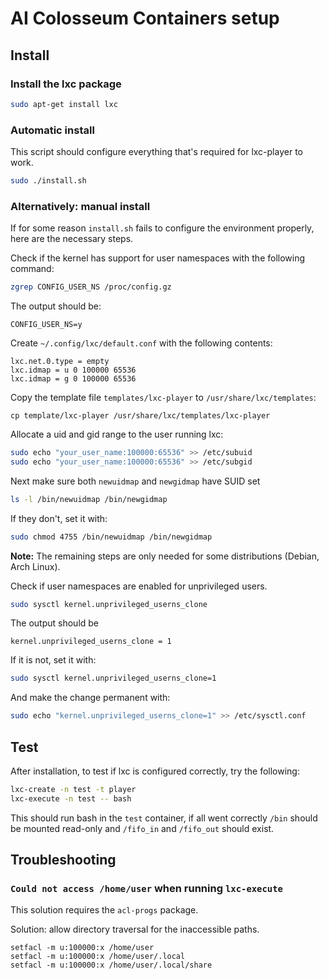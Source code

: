 # AI Colosseum Containers setup

## Install

### Install the lxc package
``` bash
sudo apt-get install lxc
```

### Automatic install
This script should configure everything that's required for lxc-player to work.
``` bash
sudo ./install.sh
```

### Alternatively: manual install
If for some reason `install.sh` fails to configure the environment
properly, here are the necessary steps.

Check if the kernel has support for user namespaces with the following command:
```bash
zgrep CONFIG_USER_NS /proc/config.gz
```
The output should be:
```
CONFIG_USER_NS=y
```

Create `~/.config/lxc/default.conf` with the following contents:
```
lxc.net.0.type = empty
lxc.idmap = u 0 100000 65536
lxc.idmap = g 0 100000 65536
```

Copy the template file `templates/lxc-player` to `/usr/share/lxc/templates`:
```
cp template/lxc-player /usr/share/lxc/templates/lxc-player
```

Allocate a uid and gid range to the user running lxc:
``` bash
sudo echo "your_user_name:100000:65536" >> /etc/subuid
sudo echo "your_user_name:100000:65536" >> /etc/subgid
```

Next make sure both `newuidmap` and `newgidmap` have SUID set
``` bash
ls -l /bin/newuidmap /bin/newgidmap
```

If they don't, set it with:
``` bash
sudo chmod 4755 /bin/newuidmap /bin/newgidmap
```

**Note:** The remaining steps are only needed for some distributions (Debian, Arch Linux). 

Check if user namespaces are enabled for unprivileged users.
``` bash
sudo sysctl kernel.unprivileged_userns_clone
```
The output should be
```
kernel.unprivileged_userns_clone = 1
```

If it is not, set it with:
``` bash
sudo sysctl kernel.unprivileged_userns_clone=1
```
And make the change permanent with:
``` bash
sudo echo "kernel.unprivileged_userns_clone=1" >> /etc/sysctl.conf
```

## Test
After installation, to test if lxc is configured correctly, try the following:
``` bash
lxc-create -n test -t player
lxc-execute -n test -- bash
```
This should run bash in the `test` container, if all went correctly `/bin` should be
mounted read-only and `/fifo_in` and `/fifo_out` should exist.

## Troubleshooting

### `Could not access /home/user` when running `lxc-execute`

This solution requires the `acl-progs` package.

Solution: allow directory traversal for the inaccessible paths.
```
setfacl -m u:100000:x /home/user
setfacl -m u:100000:x /home/user/.local
setfacl -m u:100000:x /home/user/.local/share
```

